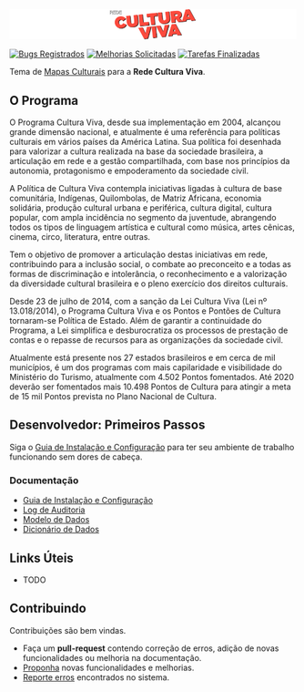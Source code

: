 [![Logotipo da Rede Cultura Viva](doc/img/logo-cultura-viva.png)](http://culturaviva.gov.br/)

[![Bugs Registrados](https://badge.waffle.io/culturagovbr/mapasculturais-culturaviva.svg?label=bug&title=Bugs)](http://waffle.io/culturagovbr/mapasculturais-culturaviva)
[![Melhorias Solicitadas](https://badge.waffle.io/culturagovbr/mapasculturais-culturaviva.svg?label=enhancement&title=Melhorias)](http://waffle.io/culturagovbr/mapasculturais-culturaviva)
[![Tarefas Finalizadas](https://badge.waffle.io/culturagovbr/mapasculturais-culturaviva.svg?label=ready&title=Finalizadas)](http://waffle.io/culturagovbr/mapasculturais-culturaviva)


Tema de [Mapas Culturais](https://github.com/hacklabr/mapasculturais) para a **Rede Cultura Viva**.


## O Programa

O Programa Cultura Viva, desde sua implementação em 2004, alcançou grande dimensão nacional, e atualmente é uma referência para políticas culturais em vários países da América Latina. Sua política foi desenhada para valorizar a cultura realizada na base da sociedade brasileira, a articulação em rede e a gestão compartilhada, com base nos princípios da autonomia, protagonismo e empoderamento da sociedade civil.

A Política de Cultura Viva contempla iniciativas ligadas à cultura de base comunitária, Indígenas, Quilombolas, de Matriz Africana, economia solidária, produção cultural urbana e periférica, cultura digital, cultura popular, com ampla incidência no segmento da juventude, abrangendo todos os tipos de linguagem artística e cultural como música, artes cênicas, cinema, circo, literatura, entre outras.

Tem o objetivo de promover a articulação destas iniciativas em rede, contribuindo para a inclusão social, o combate ao preconceito e a todas as formas de discriminação e intolerância, o reconhecimento e a valorização da diversidade cultural brasileira e o pleno exercício dos direitos culturais.

Desde 23 de julho de 2014, com a sanção da Lei Cultura Viva (Lei nº 13.018/2014), o Programa Cultura Viva e os Pontos e Pontões de Cultura tornaram-se Política de Estado. Além de garantir a continuidade do Programa, a Lei simplifica e desburocratiza os processos de prestação de contas e o repasse de recursos para as organizações da sociedade civil.

Atualmente está presente nos 27 estados brasileiros e em cerca de mil municípios, é um dos programas com mais capilaridade e visibilidade do Ministério do Turismo, atualmente com 4.502 Pontos fomentados. Até 2020 deverão ser fomentados mais 10.498 Pontos de Cultura para atingir a meta de 15 mil Pontos prevista no Plano Nacional de Cultura.


## Desenvolvedor: Primeiros Passos

Siga o [Guia de Instalação e Configuração](doc/guia-instalacao.md) para ter seu ambiente de trabalho funcionando sem
dores de cabeça.

### Documentação

- [Guia de Instalação e Configuração](doc/guia-instalacao.md)
- [Log de Auditoria](doc/modelo-dados.md#log-de-auditoria)
- [Modelo de Dados](doc/modelo-dados.md#modelo-fisico)
- [Dicionário de Dados](doc/modelo-dados.md#dicionario-de-dados)



## Links Úteis

* TODO

## Contribuindo

Contribuições são bem vindas.

* Faça um **pull-request** contendo correção de erros, adição de novas funcionalidades ou melhoria na documentação.
* [Proponha](https://waffle.io/culturagovbr/mapasculturais-culturaviva) novas funcionalidades e melhorias.
* [Reporte erros](https://waffle.io/culturagovbr/mapasculturais-culturaviva) encontrados no sistema.


